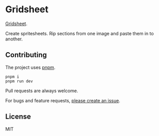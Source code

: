 # Gridsheet

[Gridsheet](https://mattstyles.github.io/gridsheet/).

Create spritesheets. Rip sections from one image and paste them in to another.

## Contributing

The project uses [pnpm](https://pnpm.io/).

```
pnpm i
pnpm run dev
```

Pull requests are always welcome.

For bugs and feature requests, [please create an issue](https://github.com/mattstyles/gridsheet/issues).

## License

MIT
